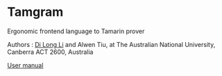 # Tamgram

Ergonomic frontend language to Tamarin prover

Authors : [Di Long Li](https://github.com/darrenldl) and Alwen Tiu, at The Australian National University, Canberra ACT 2600, Australia

[User manual](https://darrenldl.github.io/tamgram/)

